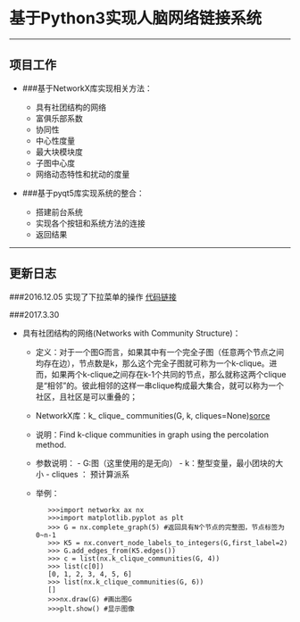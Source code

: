 # 基于Python3实现人脑网络链接系统

* * *

## 项目工作

- ###基于NetworkX库实现相关方法：
   - 具有社团结构的网络
   - 富俱乐部系数
   - 协同性
   - 中心性度量
   - 最大块模块度
   - 子图中心度
   - 网络动态特性和扰动的度量
  
- ###基于pyqt5库实现系统的整合：
	- 搭建前台系统	
	- 实现各个按钮和系统方法的连接
	- 返回结果
* * *

## 更新日志
###2016.12.05
实现了下拉菜单的操作 [代码链接](https://github.com/kelisiya/Python-brains/blob/master/python%20brain/pyqt_test1.py)

###2017.3.30
- 具有社团结构的网络(Networks with Community Structure)：
   - 定义：对于一个图G而言，如果其中有一个完全子图（任意两个节点之间均存在边），节点数是k，那么这个完全子图就可称为一个k-clique。进而，如果两个k-clique之间存在k-1个共同的节点，那么就称这两个clique是“相邻”的。彼此相邻的这样一串clique构成最大集合，就可以称为一个社区，且社区是可以重叠的；
   - NetworkX库：k_ clique_ communities(G, k, cliques=None)[sorce](https://networkx.github.io/documentation/networkx-1.10/_modules/networkx/algorithms/community/kclique.html#k_clique_communities)
   - 说明：Find k-clique communities in graph using the percolation method.
   - 参数说明：
		   - G:图（这里使用的是无向）
		   - k：整型变量，最小团块的大小
		   - cliques ： 预计算派系 
   - 举例：
			
			>>>import networkx ax nx
			>>>import matplotlib.pyplot as plt
			>>> G = nx.complete_graph(5) #返回具有N个节点的完整图，节点标签为0~n-1
			>>> K5 = nx.convert_node_labels_to_integers(G,first_label=2)
			>>> G.add_edges_from(K5.edges())
			>>> c = list(nx.k_clique_communities(G, 4))
			>>> list(c[0])
			[0, 1, 2, 3, 4, 5, 6]
			>>> list(nx.k_clique_communities(G, 6))
			[]
			>>>nx.draw(G) #画出图G
			>>>plt.show() #显示图像

